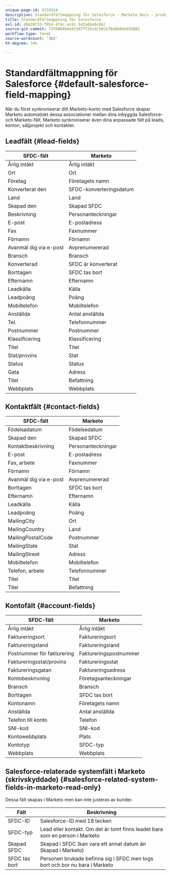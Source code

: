 ```yaml
---
unique-page-id: 4719314
description: Standardfältmappning för Salesforce - Marketo Docs - produktdokumentation
title: Standardfältmappning för Salesforce
exl-id: d6639733-f85d-4f4c-ac41-5d2a68a9c6b2
source-git-commit: 7376804bda915d7ff25cdc50cb78a6686bd36882
workflow-type: tm+mt
source-wordcount: '362'
ht-degree: 34%

---
```


# Standardfältmappning för Salesforce {#default-salesforce-field-mapping}

När du först synkroniserar ditt Marketo-konto med Salesforce skapar Marketo automatiskt dessa associationer mellan dina inbyggda Salesforce- och Marketo-fält. Marketo synkroniserar även dina anpassade fält på leads, konton, säljprojekt och kontakter.

## Leadfält {#lead-fields}

| SFDC-fält | Marketo |
|---|---|
| Årlig intäkt | Årlig intäkt |
| Ort | Ort |
| Företag | Företagets namn |
| Konverterat den | SFDC-konverteringsdatum |
| Land | Land |
| Skapad den | Skapad SFDC |
| Beskrivning | Personanteckningar |
| E-post | E-postadress |
| Fax | Faxnummer |
| Förnamn | Förnamn |
| Avanmäl dig via e-post | Avprenumererad |
| Bransch | Bransch |
| Konverterad | SFDC är konverterat |
| Borttagen | SFDC tas bort |
| Efternamn | Efternamn |
| Leadkälla | Källa |
| Leadpoäng | Poäng |
| Mobiltelefon | Mobiltelefon |
| Anställda | Antal anställda |
| Tel. | Telefonnummer |
| Postnummer | Postnummer |
| Klassificering | Klassificering |
| Titel | Titel |
| Stat/provins | Stat |
| Status | Status |
| Gata | Adress |
| Titel | Befattning |
| Webbplats | Webbplats |

## Kontaktfält {#contact-fields}

| SFDC-fält | Marketo |
|---|---|
| Födelsadatum | Födelsedatum |
| Skapad den | Skapad SFDC |
| Kontaktbeskrivning | Personanteckningar |
| E-post | E-postadress |
| Fax, arbete | Faxnummer |
| Förnamn | Förnamn |
| Avanmäl dig via e-post | Avprenumererad |
| Borttagen | SFDC tas bort |
| Efternamn | Efternamn |
| Leadkälla | Källa |
| Leadpoäng | Poäng |
| MailingCity | Ort |
| MailingCountry | Land |
| MailingPostalCode | Postnummer |
| MailingState | Stat |
| MailingStreet | Adress |
| Mobiltelefon | Mobiltelefon |
| Telefon, arbete | Telefonnummer |
| Titel | Titel |
| Titel | Befattning |

## Kontofält {#account-fields}

| SFDC-fält | Marketo |
|---|---|
| Årlig intäkt | Årlig intäkt |
| Faktureringsort | Faktureringsort |
| Faktureringsland | Faktureringsland |
| Postnummer för fakturering | Faktureringspostnummer |
| Faktureringsstat/provins | Faktureringsstat |
| Faktureringsgatan | Faktureringsadress |
| Kontobeskrivning | Företagsanteckningar |
| Bransch | Bransch |
| Borttagen | SFDC tas bort |
| Kontonamn | Företagets namn |
| Anställda | Antal anställda |
| Telefon till konto | Telefon |
| SNI-kod | SNI-kod |
| Kontowebbplats | Plats |
| Kontotyp | SFDC-typ |
| Webbplats | Webbplats |

## Salesforce-relaterade systemfält i Marketo (skrivskyddade) {#salesforce-related-system-fields-in-marketo-read-only}

Dessa fält skapas i Marketo men kan inte justeras av kunder.

| Fält | Beskrivning |
|---|---|
| SFDC-ID | Salesforce-ID med 18 tecken |
| SFDC-typ | Lead eller kontakt. Om det är tomt finns leadet bara som en person i Marketo |
| Skapad SFDC | Skapad i SFDC (kan vara ett annat datum än Skapad i Marketo) |
| SFDC tas bort | Personen brukade befinna sig i SFDC men togs bort och bor nu bara i Marketo |
